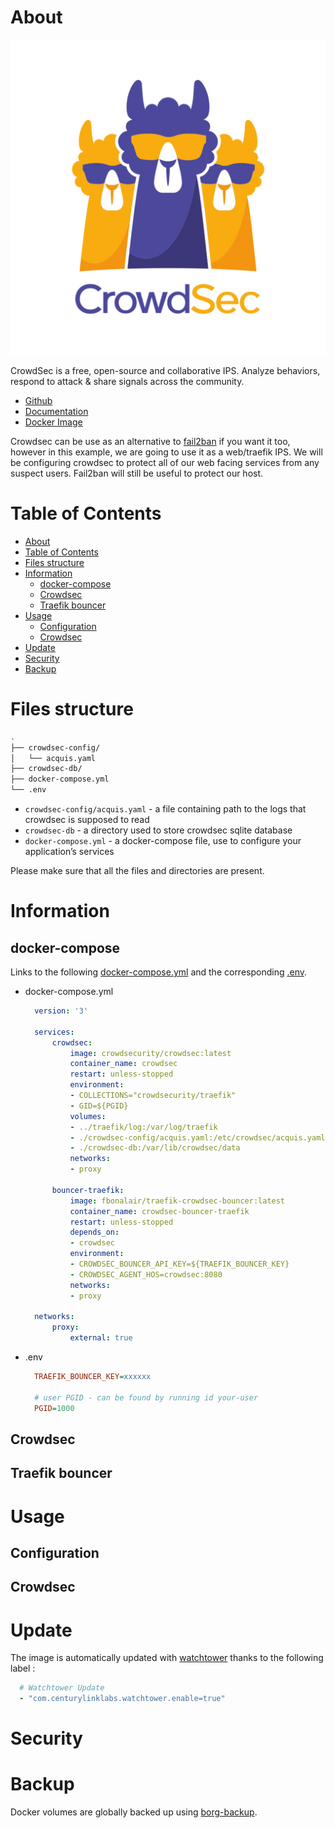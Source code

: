 # About

<p align="center">
<img src="../_utilities/crowdsec.png" alt="crowdsec" title="crowdsec" />
</p>

CrowdSec is a free, open-source and collaborative IPS. Analyze behaviors, respond to attack & share signals across the community.

* [Github](https://github.com/crowdsecurity/crowdsec)
* [Documentation](https://doc.crowdsec.net/docs/next/intro)
* [Docker Image](https://hub.docker.com/r/crowdsecurity/crowdsec)

Crowdsec can be use as an alternative to [fail2ban](../fail2ban) if you want it too, however in this example, we are going to use it as a web/traefik IPS. We will be configuring crowdsec to protect all of our web facing services from any suspect users. Fail2ban will still be useful to protect our host.


# Table of Contents

<!-- TOC -->

- [About](#about)
- [Table of Contents](#table-of-contents)
- [Files structure](#files-structure)
- [Information](#information)
    - [docker-compose](#docker-compose)
    - [Crowdsec](#crowdsec)
    - [Traefik bouncer](#traefik-bouncer)
- [Usage](#usage)
    - [Configuration](#configuration)
    - [Crowdsec](#crowdsec)
- [Update](#update)
- [Security](#security)
- [Backup](#backup)

<!-- /TOC -->

# Files structure 
```bash
.
├── crowdsec-config/
│   └── acquis.yaml
├── crowdsec-db/
├── docker-compose.yml
└── .env
```

- `crowdsec-config/acquis.yaml` - a file containing path to the logs that crowdsec is supposed to read
- `crowdsec-db` - a directory used to store crowdsec sqlite database
- `docker-compose.yml` - a docker-compose file, use to configure your application’s services

Please make sure that all the files and directories are present.


# Information

## docker-compose
Links to the following [docker-compose.yml](docker-compose.yml) and the corresponding [.env](.env).

* docker-compose.yml
  ```yaml
    version: '3'

    services:
        crowdsec:
            image: crowdsecurity/crowdsec:latest
            container_name: crowdsec
            restart: unless-stopped
            environment:
            - COLLECTIONS="crowdsecurity/traefik"
            - GID=${PGID}
            volumes:
            - ../traefik/log:/var/log/traefik
            - ./crowdsec-config/acquis.yaml:/etc/crowdsec/acquis.yaml
            - ./crowdsec-db:/var/lib/crowdsec/data
            networks:
            - proxy

        bouncer-traefik:
            image: fbonalair/traefik-crowdsec-bouncer:latest
            container_name: crowdsec-bouncer-traefik
            restart: unless-stopped
            depends_on:
            - crowdsec
            environment:
            - CROWDSEC_BOUNCER_API_KEY=${TRAEFIK_BOUNCER_KEY}
            - CROWDSEC_AGENT_HOS=crowdsec:8080
            networks:
            - proxy    

    networks:
        proxy:
            external: true
  ```
* .env
  ```ini
    TRAEFIK_BOUNCER_KEY=xxxxxx

    # user PGID - can be found by running id your-user
    PGID=1000
  ```

## Crowdsec

## Traefik bouncer 


# Usage

## Configuration


## Crowdsec


# Update

The image is automatically updated with [watchtower](../watchtower) thanks to the following label :

```yaml
  # Watchtower Update
  - "com.centurylinklabs.watchtower.enable=true"
```

# Security



# Backup

Docker volumes are globally backed up using [borg-backup](../borg-backup). 